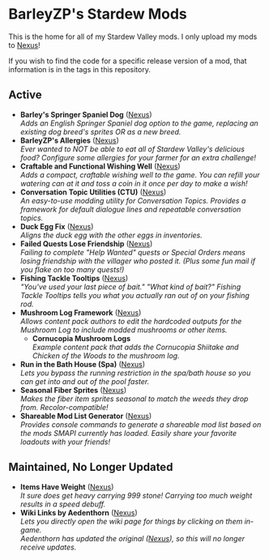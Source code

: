 # BarleyZP's Stardew Mods

This is the home for all of my Stardew Valley mods. I only upload my mods to [Nexus](https://next.nexusmods.com/profile/BarleyZP/about-me)!

If you wish to find the code for a specific release version of a mod, that information is in the tags in this repository.

## Active

- **Barley's Springer Spaniel Dog** ([Nexus](https://www.nexusmods.com/stardewvalley/mods/31889))<br>*Adds an English Springer Spaniel dog option to the game, replacing an existing dog breed's sprites OR as a new breed.*
- **BarleyZP's Allergies** ([Nexus](https://www.nexusmods.com/stardewvalley/mods/21238))<br>*Ever wanted to NOT be able to eat all of Stardew Valley's delicious food? Configure some allergies for your farmer for an extra challenge!*
- **Craftable and Functional Wishing Well** ([Nexus](https://www.nexusmods.com/stardewvalley/mods/33336))<br>*Adds a compact, craftable wishing well to the game. You can refill your watering can at it and toss a coin in it once per day to make a wish!*
- **Conversation Topic Utilities (CTU)** ([Nexus](https://www.nexusmods.com/stardewvalley/mods/33032))<br>*An easy-to-use modding utility for Conversation Topics. Provides a framework for default dialogue lines and repeatable conversation topics.*
- **Duck Egg Fix** ([Nexus](https://www.nexusmods.com/stardewvalley/mods/24061))<br>*Aligns the duck egg with the other eggs in inventories.*
- **Failed Quests Lose Friendship** ([Nexus](https://www.nexusmods.com/stardewvalley/mods/31655))<br>*Failing to complete "Help Wanted" quests or Special Orders means losing friendship with the villager who posted it. (Plus some fun mail if you flake on too many quests!)*
- **Fishing Tackle Tooltips** ([Nexus](https://www.nexusmods.com/stardewvalley/mods/24751))<br>*"You've used your last piece of bait." "What kind of bait?" Fishing Tackle Tooltips tells you what you actually ran out of on your fishing rod.*
- **Mushroom Log Framework** ([Nexus](https://www.nexusmods.com/stardewvalley/mods/34328))<br>*Allows content pack authors to edit the hardcoded outputs for the Mushroom Log to include modded mushrooms or other items.*
  - **Cornucopia Mushroom Logs**<br>*Example content pack that adds the Cornucopia Shiitake and Chicken of the Woods to the mushroom log.*
- **Run in the Bath House (Spa)** ([Nexus](https://www.nexusmods.com/stardewvalley/mods/31470))<br>*Lets you bypass the running restriction in the spa/bath house so you can get into and out of the pool faster.*
- **Seasonal Fiber Sprites** ([Nexus](https://www.nexusmods.com/stardewvalley/mods/32271))<br>*Makes the fiber item sprites seasonal to match the weeds they drop from. Recolor-compatible!*
- **Shareable Mod List Generator** ([Nexus](https://www.nexusmods.com/stardewvalley/mods/32609))<br>*Provides console commands to generate a shareable mod list based on the mods SMAPI currently has loaded. Easily share your favorite loadouts with your friends!*

## Maintained, No Longer Updated

- **Items Have Weight** ([Nexus](https://www.nexusmods.com/stardewvalley/mods/26693))<br>*It sure does get heavy carrying 999 stone! Carrying too much weight results in a speed debuff.*
- **Wiki Links by Aedenthorn** ([Nexus](https://www.nexusmods.com/stardewvalley/mods/24119))<br>*Lets you directly open the wiki page for things by clicking on them in-game.<br>Aedenthorn has updated the original ([Nexus](https://www.nexusmods.com/stardewvalley/mods/11476)), so this will no longer receive updates.*
